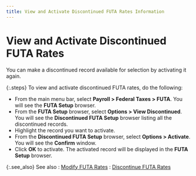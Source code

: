 ```yaml
---
title: View and Activate Discontinued FUTA Rates Information
---
```


# View and Activate Discontinued FUTA Rates 


You can make a discontinued record available for selection by activating  it again.


{:.steps}
To view and activate discontinued FUTA rates,  do the following:

- From the main  menu bar, select **Payroll &gt; Federal 
 Taxes &gt; FUTA**. You will see the **FUTA Setup** browser.
- From the **FUTA Setup** browser, select **Options 
 &gt; View Discontinued**. You will see the **Discontinued 
 FUTA Setup** browser listing all the discontinued records.
- Highlight the  record you want to activate.
- From the **Discontinued FUTA Setup** browser, select  **Options &gt; Activate**. You will  see the **Confirm** window.
- Click **OK** to activate. The activated record  will be displayed in the **FUTA Setup**  browser.



{:.see_also}
See also
: [Modify FUTA Rates]({{site.prl_baseurl}}/setup/futa-setup/setting-up-futa-rates/modifying_futa_rates.html)
: [Discontinue  FUTA Rates]({{site.prl_baseurl}}/setup/futa-setup/setting-up-futa-rates/discontinuing_futa_rates.html)
